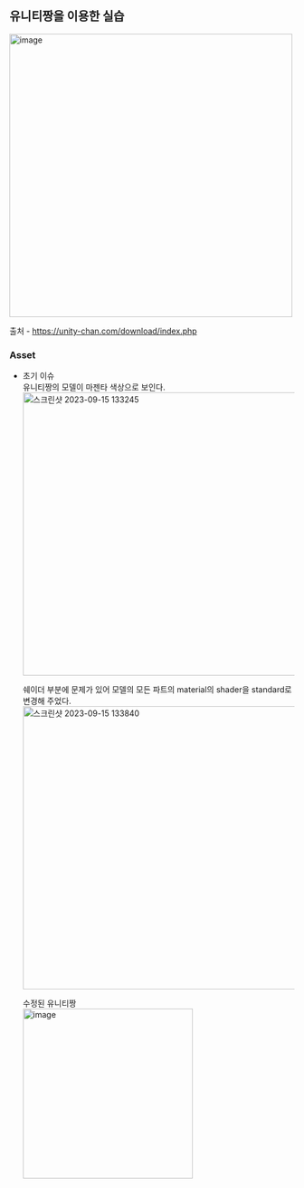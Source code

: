## 유니티짱을 이용한 실습
<img width="500" alt="image" src="https://github.com/iou-bohun/group6-Linear-Regression-Calculator/assets/56661597/4de1f8d2-5f5c-44e0-b809-907aa0ec8de4">

출처 - https://unity-chan.com/download/index.php

### Asset 
* 초기 이슈<br/>
  유니티짱의 모델이 마젠타 색상으로 보인다.
  <img width="500" alt="스크린샷 2023-09-15 133245" src="https://github.com/iou-bohun/group6-Linear-Regression-Calculator/assets/56661597/e601fab0-270e-4c67-a13a-6b043d1ef747">

  쉐이더 부분에 문제가 있어 모델의 모든 파트의 material의 shader을  standard로 변경해 주었다. 
  <img width="500" alt="스크린샷 2023-09-15 133840" src="https://github.com/iou-bohun/group6-Linear-Regression-Calculator/assets/56661597/0c5d122e-9d31-4d58-8a30-34d72662d913">
  
  수정된 유니티짱<br/>
  <img width="300" alt="image" src="https://github.com/iou-bohun/group6-Linear-Regression-Calculator/assets/56661597/e0a7c6d1-5cf4-419d-ae85-a2cff7b2a778">

